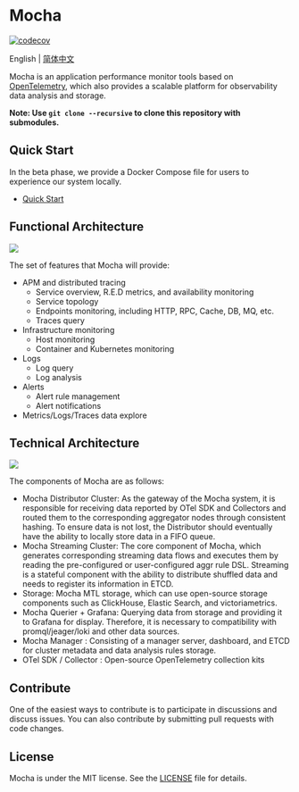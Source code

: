Mocha
=====

[![codecov](https://codecov.io/gh/dotnetcore/mocha/branch/main/graph/badge.svg?token=v9OE7dV8ZS)](https://codecov.io/gh/dotnetcore/mocha)

English | [简体中文](./README.zh-CN.md)

Mocha is an application performance monitor tools based on [OpenTelemetry](https://opentelemetry.io), which also provides a scalable platform for observability data analysis and storage.

**Note: Use `git clone --recursive` to clone this repository with submodules.**

## Quick Start
In the beta phase, we provide a Docker Compose file for users to experience our system locally.

+ [Quick Start](./docs/quick-start/docker-compose/quick-start.en-US.md)

## Functional Architecture
![](./docs/assets/functional_architecture.png)

The set of features that Mocha will provide:
- APM and distributed tracing
  - Service overview, R.E.D metrics, and availability monitoring
  - Service topology
  - Endpoints monitoring, including HTTP, RPC, Cache, DB, MQ, etc.
  - Traces query
- Infrastructure monitoring
  - Host monitoring
  - Container and Kubernetes monitoring
- Logs
  - Log query
  - Log analysis
- Alerts
  - Alert rule management
  - Alert notifications
- Metrics/Logs/Traces data explore

## Technical Architecture
![](./docs/assets/technical_architecture.png)

The components of Mocha are as follows:
- Mocha Distributor Cluster: As the gateway of the Mocha system, it is responsible for receiving data reported by OTel SDK and Collectors and routed them to the corresponding aggregator nodes through consistent hashing. To ensure data is not lost, the Distributor should eventually have the ability to locally store data in a FIFO queue.
- Mocha Streaming Cluster: The core component of Mocha, which generates corresponding streaming data flows and executes them by reading the pre-configured or user-configured aggr rule DSL. Streaming is a stateful component with the ability to distribute shuffled data and needs to register its information in ETCD.
- Storage: Mocha MTL storage, which can use open-source storage components such as ClickHouse, Elastic Search, and victoriametrics.
- Mocha Querier + Grafana: Querying data from storage and providing it to Grafana for display. Therefore, it is necessary to compatibility with promql/jeager/loki and other data sources.
- Mocha Manager : Consisting of a manager server, dashboard, and ETCD for cluster metadata and data analysis rules storage.
- OTel SDK / Collector : Open-source OpenTelemetry collection kits

## Contribute
One of the easiest ways to contribute is to participate in discussions and discuss issues. You can also contribute by submitting pull requests with code changes.

## License
Mocha is under the MIT license. See the [LICENSE](LICENSE) file for details.
